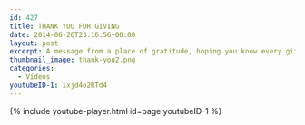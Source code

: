 ```yaml
---
id: 427
title: THANK YOU FOR GIVING
date: 2014-06-26T23:16:56+00:00
layout: post
excerpt: A message from a place of gratitude, hoping you know every gift has been key to moving UC Santa Cruz faculty and students forward in our endeavors to solve problems, make art, help others, improve our world and so much more. You make UC Santa Cruz thrive.
thumbnail_image: thank-you2.png
categories:
  - Videos
youtubeID-1: ixjd4o2RTd4
---
```

{% include youtube-player.html id=page.youtubeID-1 %}
